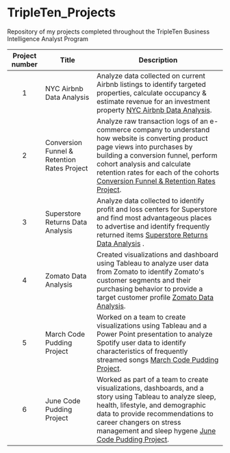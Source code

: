 # TripleTen_Projects
Repository of my projects completed throughout the TripleTen Business Intelligence Analyst Program


| Project number | Title | Description |
| :-----------: | ----------- |----------- |
| 1 | NYC Airbnb Data Analysis | Analyze data collected on current Airbnb listings to identify targeted properties, calculate occupancy & estimate revenue for an investment property [NYC Airbnb Data Analysis](https://docs.google.com/spreadsheets/d/10qHwp-aoB-pWhKFM_GUHiElx9ERSwIXKpUCtOo-fCsY/edit?gid=8913920#gid=8913920).|
| 2 | Conversion Funnel & Retention Rates Project | Analyze raw transaction logs of an e-commerce company to understand how website is converting product page views into purchases by building a conversion funnel, perform cohort analysis and calculate retention rates for each of the cohorts [Conversion Funnel & Retention Rates Project](Conversion_Funnel_Retention_Rates_Project_Files/ConversionFunnelRetentionRateProject.txt).|
| 3 | Superstore Returns Data Analysis | Analyze data collected to identify profit and loss centers for Superstore and find most advantageous places to advertise and identify frequently returned items [Superstore Returns Data Analysis](https://public.tableau.com/views/SavingSuperstoreProject_17201210129030/HighestReturnRateCustomers?:language=en-US&:sid=&:redirect=auth&:display_count=n&:origin=viz_share_link) .|
| 4 | Zomato Data Analysis | Created visualizations and dashboard using Tableau to analyze user data from Zomato to identify Zomato's customer segments and their purchasing behavior to provide a target customer profile [Zomato Data Analysis](https://public.tableau.com/views/BIAFinalProject_JillianKingsley/TotalSalesbyCustomerMetrics?:language=en-US&:sid=&:redirect=auth&:display_count=n&:origin=viz_share_link).|
| 5 | March Code Pudding Project | Worked on a team to create visualizations using Tableau and a Power Point presentation to analyze Spotify user data to identify characteristics of frequently streamed songs [March Code Pudding Project](https://www.youtube.com/live/rWTYgq_3ER4?si=agc_GDt4VEpXbplA&t=1142).|
| 6 | June Code Pudding Project | Worked as part of a team to create visualizations, dashboards, and a story using Tableau to analyze sleep, health, lifestyle, and demographic data to provide recommendations to career changers on stress management and sleep hygene [June Code Pudding Project](https://public.tableau.com/views/Presentation_d1_SleepHealthLifestyleDataset_17201177589570/StressManagementforCareerChangers?:language=en-US&:sid=&:redirect=auth&:display_count=n&:origin=viz_share_link).|
